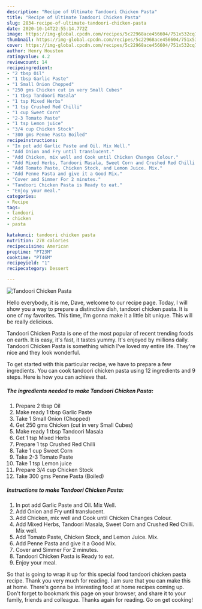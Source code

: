 ```yaml
---
description: "Recipe of Ultimate Tandoori Chicken Pasta"
title: "Recipe of Ultimate Tandoori Chicken Pasta"
slug: 2834-recipe-of-ultimate-tandoori-chicken-pasta
date: 2020-10-14T22:55:14.772Z
image: https://img-global.cpcdn.com/recipes/5c22968ace456604/751x532cq70/tandoori-chicken-pasta-recipe-main-photo.jpg
thumbnail: https://img-global.cpcdn.com/recipes/5c22968ace456604/751x532cq70/tandoori-chicken-pasta-recipe-main-photo.jpg
cover: https://img-global.cpcdn.com/recipes/5c22968ace456604/751x532cq70/tandoori-chicken-pasta-recipe-main-photo.jpg
author: Henry Houston
ratingvalue: 4.2
reviewcount: 14
recipeingredient:
- "2 tbsp Oil"
- "1 tbsp Garlic Paste"
- "1 Small Onion Chopped"
- "250 gms Chicken cut in very Small Cubes"
- "1 tbsp Tandoori Masala"
- "1 tsp Mixed Herbs"
- "1 tsp Crushed Red Chilli"
- "1 cup Sweet Corn"
- "2-3 Tomato Paste"
- "1 tsp Lemon juice"
- "3/4 cup Chicken Stock"
- "300 gms Penne Pasta Boiled"
recipeinstructions:
- "In pot add Garlic Paste and Oil. Mix Well."
- "Add Onion and Fry until translucent."
- "Add Chicken, mix well and Cook until Chicken Changes Colour."
- "Add Mixed Herbs, Tandoori Masala, Sweet Corn and Crushed Red Chilli. Mix well."
- "Add Tomato Paste, Chicken Stock, and Lemon Juice. Mix."
- "Add Penne Pasta and give it a Good Mix."
- "Cover and Simmer For 2 minutes."
- "Tandoori Chicken Pasta is Ready to eat."
- "Enjoy your meal."
categories:
- Recipe
tags:
- tandoori
- chicken
- pasta

katakunci: tandoori chicken pasta 
nutrition: 278 calories
recipecuisine: American
preptime: "PT23M"
cooktime: "PT46M"
recipeyield: "1"
recipecategory: Dessert

---
```



![Tandoori Chicken Pasta](https://img-global.cpcdn.com/recipes/5c22968ace456604/751x532cq70/tandoori-chicken-pasta-recipe-main-photo.jpg)

Hello everybody, it is me, Dave, welcome to our recipe page. Today, I will show you a way to prepare a distinctive dish, tandoori chicken pasta. It is one of my favorites. This time, I'm gonna make it a little bit unique. This will be really delicious.

Tandoori Chicken Pasta is one of the most popular of recent trending foods on earth. It is easy, it's fast, it tastes yummy. It's enjoyed by millions daily. Tandoori Chicken Pasta is something which I've loved my entire life. They're nice and they look wonderful.




To get started with this particular recipe, we have to prepare a few ingredients. You can cook tandoori chicken pasta using 12 ingredients and 9 steps. Here is how you can achieve that.

<!--inarticleads1-->

##### The ingredients needed to make Tandoori Chicken Pasta:

1. Prepare 2 tbsp Oil
1. Make ready 1 tbsp Garlic Paste
1. Take 1 Small Onion (Chopped)
1. Get 250 gms Chicken (cut in very Small Cubes)
1. Make ready 1 tbsp Tandoori Masala
1. Get 1 tsp Mixed Herbs
1. Prepare 1 tsp Crushed Red Chilli
1. Take 1 cup Sweet Corn
1. Take 2-3 Tomato Paste
1. Take 1 tsp Lemon juice
1. Prepare 3/4 cup Chicken Stock
1. Take 300 gms Penne Pasta (Boiled)




<!--inarticleads2-->

##### Instructions to make Tandoori Chicken Pasta:

1. In pot add Garlic Paste and Oil. Mix Well.
1. Add Onion and Fry until translucent.
1. Add Chicken, mix well and Cook until Chicken Changes Colour.
1. Add Mixed Herbs, Tandoori Masala, Sweet Corn and Crushed Red Chilli. Mix well.
1. Add Tomato Paste, Chicken Stock, and Lemon Juice. Mix.
1. Add Penne Pasta and give it a Good Mix.
1. Cover and Simmer For 2 minutes.
1. Tandoori Chicken Pasta is Ready to eat.
1. Enjoy your meal.




So that is going to wrap it up for this special food tandoori chicken pasta recipe. Thank you very much for reading. I am sure that you can make this at home. There's gonna be interesting food at home recipes coming up. Don't forget to bookmark this page on your browser, and share it to your family, friends and colleague. Thanks again for reading. Go on get cooking!
